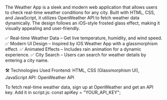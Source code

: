 The Weather App is a sleek and modern web application that allows users to check real-time weather conditions for any city. Built with HTML, CSS, and JavaScript, it utilizes OpenWeather API to fetch weather data dynamically. The design follows an iOS-style frosted glass effect, making it visually appealing and user-friendly.

✅ Real-time Weather Data – Get live temperature, humidity, and wind speed.
✅ Modern UI Design – Inspired by iOS Weather App with a glassmorphism effect.
✅ Animated Effects – Includes rain animation for a dynamic experience.
✅ City Search – Users can search for weather details by entering a city name.

🛠️ Technologies Used
Frontend: HTML, CSS (Glassmorphism UI), JavaScript
API: OpenWeather API

To fetch real-time weather data, sign up at OpenWeather and get an API key. Add it in script.js:
const apiKey = "YOUR_API_KEY";
